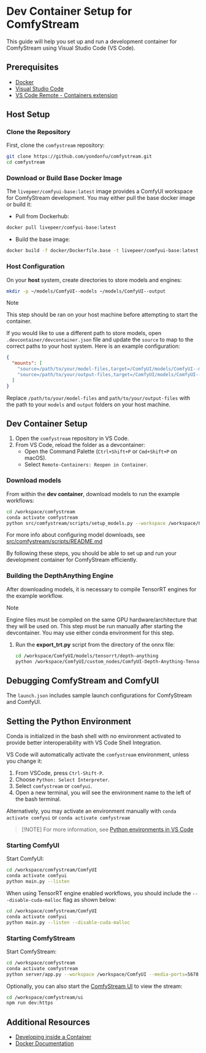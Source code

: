 # Dev Container Setup for ComfyStream

This guide will help you set up and run a development container for ComfyStream using Visual Studio Code (VS Code).

## Prerequisites

- [Docker](https://www.docker.com/get-started)
- [Visual Studio Code](https://code.visualstudio.com/)
- [VS Code Remote - Containers extension](https://marketplace.visualstudio.com/items?itemName=ms-vscode-remote.remote-containers)

## Host Setup

### Clone the Repository

First, clone the `comfystream` repository:

```sh
git clone https://github.com/yondonfu/comfystream.git
cd comfystream
```

### Download or Build Base Docker Image

The `livepeer/comfyui-base:latest` image provides a ComfyUI workspace for ComfyStream development. You may either pull the base docker image or build it:

- Pull from Dockerhub:

```sh
docker pull livepeer/comfyui-base:latest
```

- Build the base image:

```sh
docker build -f docker/Dockerfile.base -t livepeer/comfyui-base:latest .
```

### Host Configuration

On your **host** system, create directories to store models and engines:

```sh
mkdir -p ~/models/ComfyUI--models ~/models/ComfyUI--output
```

> [!NOTE]
> This step should be ran on your host machine before attempting to start the container.

If you would like to use a different path to store models, open `.devcontainer/devcontainer.json` file and update the `source` to map to the correct paths to your host system. Here is an example configuration:

```json
{
  "mounts": [
    "source=/path/to/your/model-files,target=/ComfyUI/models/ComfyUI--models,type=bind",
    "source=/path/to/your/output-files,target=/ComfyUI/models/ComfyUI--output,type=bind"
  ]
}
```

Replace `/path/to/your/model-files` and `path/to/your/output-files` with the path to your `models` and `output` folders on your host machine.

## Dev Container Setup

1. Open the `comfystream` repository in VS Code.
2. From VS Code, reload the folder as a devcontainer:
   - Open the Command Palette (`Ctrl+Shift+P` or `Cmd+Shift+P` on macOS).
   - Select `Remote-Containers: Reopen in Container`.

### Download models

From within the **dev container**, download models to run the example workflows:

```sh
cd /workspace/comfystream
conda activate comfystream
python src/comfystream/scripts/setup_models.py --workspace /workspace/ComfyUI
```

For more info about configuring model downloads, see [src/comfystream/scripts/README.md](../src/comfystream/scripts/README.md)

By following these steps, you should be able to set up and run your development container for ComfyStream efficiently.

### Building the DepthAnything Engine

After downloading models, it is necessary to compile TensorRT engines for the example workflow.

> [!NOTE]
> Engine files must be compiled on the same GPU hardware/architecture that they will be used on. This step must be run manually after starting the devcontainer. You may use either conda environment for this step.

1. Run the **export_trt.py** script from the directory of the onnx file:

    ```sh
    cd /workspace/ComfyUI/models/tensorrt/depth-anything
    python /workspace/ComfyUI/custom_nodes/ComfyUI-Depth-Anything-Tensorrt/export_trt.py
    ```

## Debugging ComfyStream and ComfyUI

The `launch.json` includes sample launch configurations for ComfyStream and ComfyUI.

## Setting the Python Environment

Conda is initialized in the bash shell with no environment activated to provide better interoperability with VS Code Shell Integration.

VS Code will automatically activate the `comfystream` environment, unless you change it:

1. From VSCode, press `Ctrl-Shift-P`.
2. Choose `Python: Select Interpreter`.
3. Select `comfystream` or `comfyui`.
4. Open a new terminal, you will see the environment name to the left of the bash terminal.

Alternatively, you may activate an environment manually with `conda activate comfyui` or `conda activate comfystream`

> [!NOTE] For more information, see [Python environments in VS Code](https://code.visualstudio.com/docs/python/environments)

### Starting ComfyUI

Start ComfyUI:

```sh
cd /workspace/comfystream/ComfyUI
conda activate comfyui
python main.py --listen
```

When using TensorRT engine enabled workflows, you should include the `---disable-cuda-malloc` flag as shown below:

```sh
cd /workspace/comfystream/ComfyUI
conda activate comfyui
python main.py --listen --disable-cuda-malloc
```

### Starting ComfyStream

Start ComfyStream:

```sh
cd /workspace/comfystream
conda activate comfystream
python server/app.py --workspace /workspace/ComfyUI --media-ports=5678 --host=0.0.0.0 --port 8889
```

Optionally, you can also start the [ComfyStream UI](../README.md#run-ui) to view the stream:

```sh
cd /workspace/comfystream/ui
npm run dev:https
```

## Additional Resources

- [Developing inside a Container](https://code.visualstudio.com/docs/remote/containers)
- [Docker Documentation](https://docs.docker.com/)
